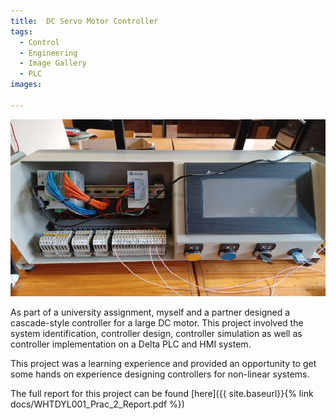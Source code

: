 ```yaml
---
title:  DC Servo Motor Controller
tags:
  - Control
  - Engineering
  - Image Gallery
  - PLC
images:
  
---
```


<div class="card mb-3">
    <img class="card-img-top" src="\theme\img\images\DC-Servo_controller\hmi - mini.jpg"/>
    <div class="card-body bg-light">
    </div>
</div>

<!--more-->

As part of a university assignment, myself and a partner designed a cascade-style controller for a large DC motor. This project involved the system identification, controller design, controller simulation as well as controller implementation on a Delta PLC and HMI system. 

This project was a learning experience and provided an opportunity to get some hands on experience designing controllers for non-linear systems. 

The full report for this project can be found [here]({{ site.baseurl}}{% link docs/WHTDYL001_Prac_2_Report.pdf %})



